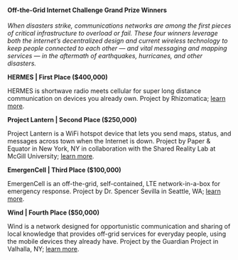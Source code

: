 #### Off-the-Grid Internet Challenge Grand Prize Winners

*When disasters strike, communications networks are among the first pieces of critical infrastructure to overload or fail. These four winners leverage both the internet’s decentralized design and current wireless technology to keep people connected to each other — and vital messaging and mapping services — in the aftermath of earthquakes, hurricanes, and other disasters.*

**HERMES | First Place ($400,000)**

HERMES is shortwave radio meets cellular for super long distance communication on devices you already own. Project by Rhizomatica; [learn more](https://www.rhizomatica.org/hermes/).

**Project Lantern | Second Place ($250,000)**

Project Lantern is a WiFi hotspot device that lets you send maps, status, and messages across town when the Internet is down. Project by Paper & Equator in New York, NY in collaboration with the Shared Reality Lab at McGill University; [learn more](http://lantern.works/).

**EmergenCell | Third Place ($100,000)**

EmergenCell is an off-the-grid, self-contained, LTE network-in-a-box for emergency response. Project by Dr. Spencer Sevilla in Seattle, WA; [learn more](http://emergencell.cs.washington.edu/).

**Wind | Fourth Place ($50,000)**

Wind is a network designed for opportunistic communication and sharing of local knowledge that provides off-grid services for everyday people, using the mobile devices they already have. Project by the Guardian Project in Valhalla, NY; [learn more](https://guardianproject.info/wind/).